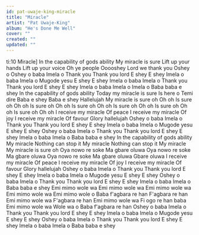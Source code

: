 ```yaml
---
id: pat-uwaje-king-miracle
title: "Miracle"
artist: "Pat Uwaje-King"
album: "He's Done Me Well"
cover: ""
created: ""
updated: ""
---
```


ti:10 Miracle]
In the capability of gods ability
My miracle is sure
Lift up your hands
Lift up your voice
Oh ye people
Ooooshey
Lord we thank you
Oshey o
Oshey o baba
Imela o
Thank you
Thank you lord
E shey
E shey
Imela o baba
Imela o
Mugode yesu
E shey
E shey
Imela o baba
Imela o
Thank you
Thank you lord
E shey
E shey
Imela o baba
Imela o
Imela o
Baba baba e shey
In the capability of gods ability
Today my miracle is sure
Is here o
Temi dire
Baba e shey
Baba e shey
Hallelujah
My miracle is sure oh
Oh oh
Is sure oh
Oh oh
Is sure oh
Oh oh
Is sure oh
Oh oh
Is sure oh
Oh oh
Is sure oh
Oh oh
Is sure oh
Oh oh
I receive my miracle
Of peace
I receive my miracle
Of joy
I receive my miracle
Of favour
Glory hallelujah
Oshey o baba
Imela o
Thank you
Thank you lord
E shey
E shey
Imela o baba
Imela o
Mugode yesu
E shey
E shey
Oshey o baba
Imela o
Thank you
Thank you lord
E shey
E shey
Imela o baba
Imela o
Baba baba e shey
In the capability of gods ability
My miracle
Nothing can stop it
My miracle
Nothing can stop it
My miracle
My miracle is sure oh
Oya nowo re soke
Ma gbare oluwa
Oya nowo re soke
Ma gbare oluwa
Oya nowo re soke
Ma gbare oluwa
Gbare oluwa
I receive my miracle
Of peace
I receive my miracle
Of joy
I receive my miracle
Of favour
Glory hallelujah
Oshey o baba
Imela o
Thank you
Thank you lord
E shey
E shey
Imela o baba
Imela o
Mugode yesu
E shey
E shey
Oshey o baba
Imela o
Thank you
Thank you lord
E shey
E shey
Imela o baba
Imela o
Baba baba e shey
Emi mimo wole wa
Emi mimo wole wa
Emi mimo wole wa
Emi mimo wole wa
Emi mimo wole o
Baba f'agbara re han
F'agbara re han
Emi mimo wole wa
F'agbara re han
Emi mimo wole wa
Fi ogo re han baba
Emi mimo wole wa
Wole wa o
Baba f'agbara re han
Oshey o baba
Imela o
Thank you
Thank you lord
E shey
E shey
Imela o baba
Imela o
Mugode yesu
E shey
E shey
Oshey o baba
Imela o
Thank you
Thank you lord
E shey
E shey
Imela o baba
Imela o
Baba baba e shey
